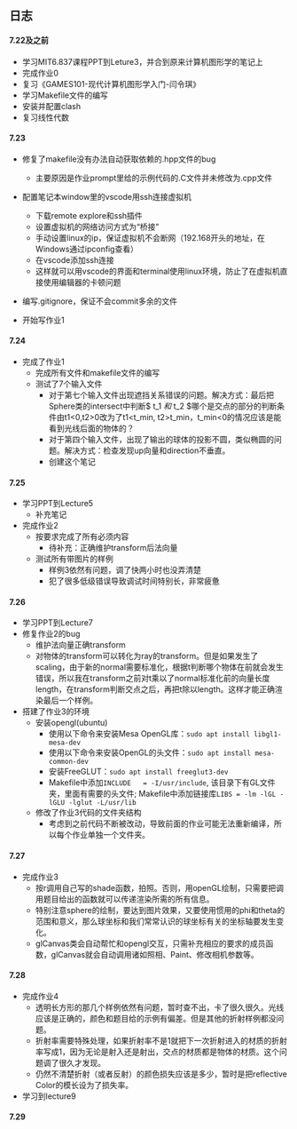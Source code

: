 ## 日志

#### 7.22及之前

- 学习MIT6.837课程PPT到Leture3，并合到原来计算机图形学的笔记上
- 完成作业0
- 复习《GAMES101-现代计算机图形学入门-闫令琪》
- 学习Makefile文件的编写
- 安装并配置clash
- 复习线性代数

#### 7.23
- 修复了makefile没有办法自动获取依赖的.hpp文件的bug
  - 主要原因是作业prompt里给的示例代码的.C文件并未修改为.cpp文件
- 配置笔记本window里的vscode用ssh连接虚拟机
  - 下载remote explore和ssh插件
  - 设置虚拟机的网络访问方式为“桥接”
  - 手动设置linux的ip，保证虚拟机不会断网（192.168开头的地址，在Windows通过ipconfig查看）
  - 在vscode添加ssh连接
  - 这样就可以用vscode的界面和terminal使用linux环境，防止了在虚拟机直接使用编辑器的卡顿问题

- 编写.gitignore，保证不会commit多余的文件
- 开始写作业1

#### 7.24
- 完成了作业1
  - 完成所有文件和makefile文件的编写
  - 测试了7个输入文件
    - 对于第七个输入文件出现遮挡关系错误的问题。解决方式：最后把Sphere类的intersect中判断$ t_1 $和$ t_2 $哪个是交点的部分的判断条件由t1<0,t2>0改为了t1<t_min, t2>t_min，t_min<0的情况应该是能看到光线后面的物体的？
    - 对于第四个输入文件，出现了输出的球体的投影不圆，类似椭圆的问题。解决方式：检查发现up向量和direction不垂直。
    - 创建这个笔记

#### 7.25
- 学习PPT到Lecture5
  - 补充笔记
- 完成作业2
  - 按要求完成了所有必须内容
    - 待补充：正确维护transform后法向量
  - 测试所有带图片的样例
    - 样例3依然有问题，调了快两小时也没弄清楚
    - 犯了很多低级错误导致调试时间特别长，非常疲惫

#### 7.26
- 学习PPT到Lecture7
- 修复作业2的bug
  - 维护法向量正确transform
  - 对物体的transform可以转化为ray的transform。但是如果发生了scaling，由于新的normal需要标准化，根据t判断哪个物体在前就会发生错误，所以我在transform之前对t乘以了normal标准化前的向量长度length，在transform判断交点之后，再把t除以length。这样才能正确渲染最后一个样例。
- 搭建了作业3的环境
  - 安装opengl(ubuntu)
    - 使用以下命令来安装Mesa OpenGL库：```sudo apt install libgl1-mesa-dev```
    - 使用以下命令来安装OpenGL的头文件：```sudo apt install mesa-common-dev```
    - 安装FreeGLUT：```sudo apt install freeglut3-dev```
    - Makefile中添加`INCLUDE 	= -I/usr/include`, 该目录下有GL文件夹，里面有需要的头文件; Makefile中添加链接库`LIBS = -lm -lGL -lGLU -lglut -L/usr/lib`
  - 修改了作业3代码的文件夹结构
    - 考虑到之前代码不断被改动，导致前面的作业可能无法重新编译，所以每个作业单独一个文件夹。

#### 7.27
- 完成作业3
  - 按r调用自己写的shade函数，拍照。否则，用openGL绘制，只需要把调用题目给出的函数就可以传递渲染所需的所有信息。
  - 特别注意sphere的绘制，要达到图片效果，又要使用惯用的phi和theta的范围和意义，那么球坐标和我们常常认识的球坐标有关的坐标轴要发生变化。
  - glCanvas类会自动帮忙和opengl交互，只需补充相应的要求的成员函数，glCanvas就会自动调用诸如照相、Paint、修改相机参数等。
  
#### 7.28
- 完成作业4
  - 透明长方形的那几个样例依然有问题，暂时查不出，卡了很久很久。光线应该是正确的，颜色和题目给的示例有偏差。但是其他的折射样例都没问题。
  - 折射率需要特殊处理，如果折射率不是1就把下一次折射进入的材质的折射率写成1，因为无论是射入还是射出，交点的材质都是物体的材质。这个问题调了很久才发现。
  - 仍然不清楚折射（或者反射）的颜色损失应该是多少，暂时是把reflective Color的模长设为了损失率。
- 学习到lecture9

#### 7.29